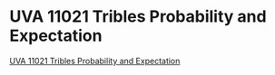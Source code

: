 # UVA 11021 Tribles Probability and Expectation
[UVA 11021 Tribles Probability and Expectation](https://aiwithcloud.com/2022/09/16/uva_11021_tribles_probability_and_expectation/)
